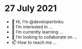 27 July 2021
=============
- 👋 Hi, I’m @developertinku
- 👀 I’m interested in ...
- 🌱 I’m currently learning ...
- 💞️ I’m looking to collaborate on ...
- 📫 How to reach me ...

<!---
developertinku/developertinku is a ✨ special ✨ repository because its `README.md` (this file) appears on your GitHub profile.
You can click the Preview link to take a look at your changes.
--->
